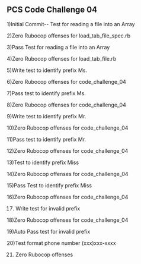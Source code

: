 ## PCS Code Challenge 04

1)Initial Commit-- Test for reading a file into an Array

2)Zero Rubocop offenses for load_tab_file_spec.rb

3)Pass Test for reading a file into an Array

4)Zero Rubocop offenses for load_tab_file.rb

5)Write test to identify prefix Ms.

6)Zero Rubocop offenses for code_challenge_04

7)Pass test to identify prefix Ms.

8)Zero Rubocop offenses for code_challenge_04

9)Write test to identify prefix Mr.

10)Zero Rubocop offenses for code_challenge_04

11)Pass test to identify prefix Mr.

12)Zero Rubocop offenses for code_challenge_04

13)Test to identify prefix Miss

14)Zero Rubocop offenses for code_challenge_04

15)Pass Test to identify prefix Miss

16)Zero Rubocop offenses for code_challenge_04

17) Write test for invalid prefix

18)Zero Rubocop offenses for code_challenge_04

19)Auto Pass test for invalid prefix

20)Test format phone number (xxx)xxx-xxxx

21) Zero Rubocop offenses